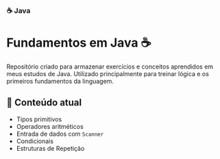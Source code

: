 ### ☕ Java 

# Fundamentos em Java ☕

Repositório criado para armazenar exercícios e conceitos aprendidos em meus estudos de Java. Utilizado principalmente para treinar lógica e os primeiros fundamentos da linguagem.

## 📘 Conteúdo atual

- Tipos primitivos
- Operadores aritméticos
- Entrada de dados com `Scanner`
- Condicionais
- Estruturas de Repetição
